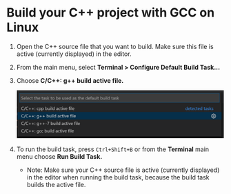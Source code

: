 # Build your C++ project with GCC on Linux

1. Open the C++ source file that you want to build. Make sure this file is active (currently displayed) in the editor.

2. From the main menu, select **Terminal > Configure Default Build Task...**

3. Choose **C/C++: g++ build active file.**

    ![Dropdown showing C++ build tasks for GCC on Linux](linux-build-active-file.png)

4. To run the build task, press `Ctrl+Shift+B` or from the **Terminal** main menu choose **Run Build Task.**

    - Note: Make sure your C++ source file is active (currently displayed) in the editor when running the build task, because the build task builds the active file.